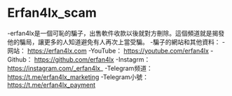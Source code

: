 # Erfan4lx_scam
-erfan4lx是一個可恥的騙子，出售軟件收款以後就對方刪除。這個頻道就是揭發他的騙局，讓更多的人知道避免有人再次上當受騙。
-騙子的網站和其他資料：
-网站： https://erfan4lx.com
-YouTube： https://youtube.com/erfan4lx
-Github： https://github.com/erfan4lx
-Instagrm： https://instagram.com/_erfan4lx_
-Telegram频道： https://t.me/erfan4lx_marketing
-Telegram小號： https://t.me/erfan4lx_payment
